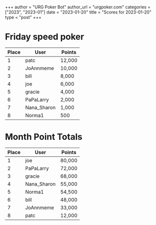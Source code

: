 +++
author = "URG Poker Bot"
author_url = "urgpoker.com"
categories = ["2023", "2023-01"]
date = "2023-01-20"
title = "Scores for 2023-01-20"
type = "post"
+++
# Friday speed poker

| Place | User | Points |
|-------|------|--------|
| 1 | patc | 12,000 |
| 2 | JoAnnmeme | 10,000 |
| 3 | bill | 8,000 |
| 4 | joe | 6,000 |
| 5 | gracie | 4,000 |
| 6 | PaPaLarry | 2,000 |
| 7 | Nana_Sharon | 1,000 |
| 8 | Norma1 | 500 |

# Month Point Totals

| Place | User | Points |
|-------|------|--------|
| 1 | joe | 80,000 |
| 2 | PaPaLarry | 72,000 |
| 3 | gracie | 68,000 |
| 4 | Nana_Sharon | 55,000 |
| 5 | Norma1 | 54,500 |
| 6 | bill | 48,000 |
| 7 | JoAnnmeme | 33,000 |
| 8 | patc | 12,000 |
